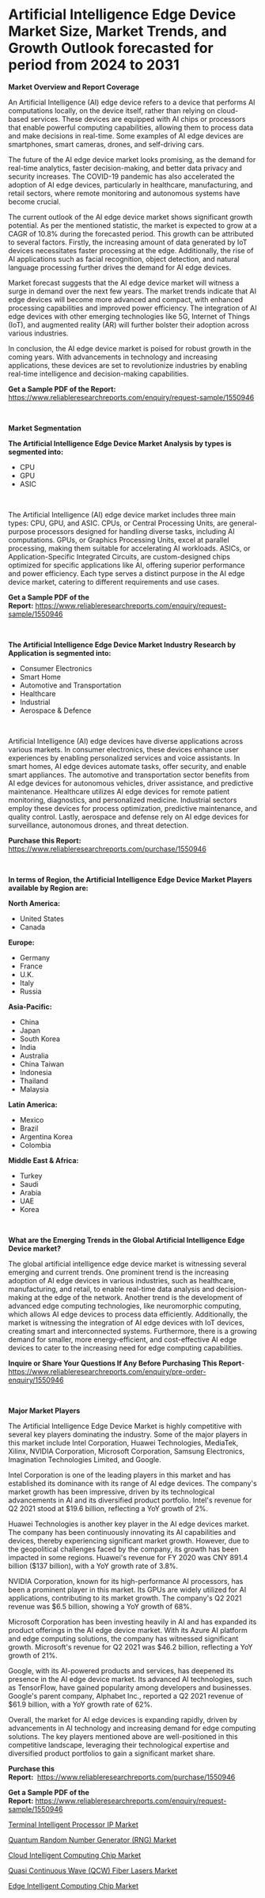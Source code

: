 <p><h1>Artificial Intelligence Edge Device Market Size, Market Trends, and Growth Outlook forecasted for period from 2024 to 2031</h1></p><p><strong>Market Overview and Report Coverage</strong></p>
<p><p>An Artificial Intelligence (AI) edge device refers to a device that performs AI computations locally, on the device itself, rather than relying on cloud-based services. These devices are equipped with AI chips or processors that enable powerful computing capabilities, allowing them to process data and make decisions in real-time. Some examples of AI edge devices are smartphones, smart cameras, drones, and self-driving cars.</p><p>The future of the AI edge device market looks promising, as the demand for real-time analytics, faster decision-making, and better data privacy and security increases. The COVID-19 pandemic has also accelerated the adoption of AI edge devices, particularly in healthcare, manufacturing, and retail sectors, where remote monitoring and autonomous systems have become crucial.</p><p>The current outlook of the AI edge device market shows significant growth potential. As per the mentioned statistic, the market is expected to grow at a CAGR of 10.8% during the forecasted period. This growth can be attributed to several factors. Firstly, the increasing amount of data generated by IoT devices necessitates faster processing at the edge. Additionally, the rise of AI applications such as facial recognition, object detection, and natural language processing further drives the demand for AI edge devices.</p><p>Market forecast suggests that the AI edge device market will witness a surge in demand over the next few years. The market trends indicate that AI edge devices will become more advanced and compact, with enhanced processing capabilities and improved power efficiency. The integration of AI edge devices with other emerging technologies like 5G, Internet of Things (IoT), and augmented reality (AR) will further bolster their adoption across various industries.</p><p>In conclusion, the AI edge device market is poised for robust growth in the coming years. With advancements in technology and increasing applications, these devices are set to revolutionize industries by enabling real-time intelligence and decision-making capabilities.</p></p>
<p><strong>Get a Sample PDF of the Report:</strong> <a href="https://www.reliableresearchreports.com/enquiry/request-sample/1550946">https://www.reliableresearchreports.com/enquiry/request-sample/1550946</a></p>
<p>&nbsp;</p>
<p><strong>Market Segmentation</strong></p>
<p><strong>The Artificial Intelligence Edge Device Market Analysis by types is segmented into:</strong></p>
<p><ul><li>CPU</li><li>GPU</li><li>ASIC</li></ul></p>
<p>&nbsp;</p>
<p><p>The Artificial Intelligence (AI) edge device market includes three main types: CPU, GPU, and ASIC. CPUs, or Central Processing Units, are general-purpose processors designed for handling diverse tasks, including AI computations. GPUs, or Graphics Processing Units, excel at parallel processing, making them suitable for accelerating AI workloads. ASICs, or Application-Specific Integrated Circuits, are custom-designed chips optimized for specific applications like AI, offering superior performance and power efficiency. Each type serves a distinct purpose in the AI edge device market, catering to different requirements and use cases.</p></p>
<p><strong>Get a Sample PDF of the Report:</strong>&nbsp;<a href="https://www.reliableresearchreports.com/enquiry/request-sample/1550946">https://www.reliableresearchreports.com/enquiry/request-sample/1550946</a></p>
<p>&nbsp;</p>
<p><strong>The Artificial Intelligence Edge Device Market Industry Research by Application is segmented into:</strong></p>
<p><ul><li>Consumer Electronics</li><li>Smart Home</li><li>Automotive and Transportation</li><li>Healthcare</li><li>Industrial</li><li>Aerospace & Defence</li></ul></p>
<p>&nbsp;</p>
<p><p>Artificial Intelligence (AI) edge devices have diverse applications across various markets. In consumer electronics, these devices enhance user experiences by enabling personalized services and voice assistants. In smart homes, AI edge devices automate tasks, offer security, and enable smart appliances. The automotive and transportation sector benefits from AI edge devices for autonomous vehicles, driver assistance, and predictive maintenance. Healthcare utilizes AI edge devices for remote patient monitoring, diagnostics, and personalized medicine. Industrial sectors employ these devices for process optimization, predictive maintenance, and quality control. Lastly, aerospace and defense rely on AI edge devices for surveillance, autonomous drones, and threat detection.</p></p>
<p><strong>Purchase this Report:</strong>&nbsp; <a href="https://www.reliableresearchreports.com/purchase/1550946">https://www.reliableresearchreports.com/purchase/1550946</a></p>
<p>&nbsp;</p>
<p><strong>In terms of Region, the Artificial Intelligence Edge Device Market Players available by Region are:</strong></p>
<p>
    <p> <strong> North America: </strong>
        <ul>
            <li>United States</li>
            <li>Canada</li>
        </ul>
        </p> 
    <p> <strong> Europe: </strong>
        <ul>
            <li>Germany</li>
            <li>France</li>
            <li>U.K.</li>
            <li>Italy</li>
            <li>Russia</li>
        </ul>
        </p> 
    <p> <strong> Asia-Pacific: </strong>
        <ul>
            <li>China</li>
            <li>Japan</li>
            <li>South Korea</li>
            <li>India</li>
            <li>Australia</li>
            <li>China Taiwan</li>
            <li>Indonesia</li>
            <li>Thailand</li>
            <li>Malaysia</li>
        </ul>
        </p> 
    <p> <strong> Latin America: </strong>
        <ul>
            <li>Mexico</li>
            <li>Brazil</li>
            <li>Argentina Korea</li>
            <li>Colombia</li>
        </ul>
        </p> 
    <p> <strong> Middle East & Africa: </strong>
        <ul>
            <li>Turkey</li>
            <li>Saudi</li>
            <li>Arabia</li>
            <li>UAE</li>
            <li>Korea</li>
        </ul>
    </p>
    </p>
<p>&nbsp;</p>
<p><strong>What are the Emerging Trends in the Global Artificial Intelligence Edge Device market?</strong></p>
<p><p>The global artificial intelligence edge device market is witnessing several emerging and current trends. One prominent trend is the increasing adoption of AI edge devices in various industries, such as healthcare, manufacturing, and retail, to enable real-time data analysis and decision-making at the edge of the network. Another trend is the development of advanced edge computing technologies, like neuromorphic computing, which allows AI edge devices to process data efficiently. Additionally, the market is witnessing the integration of AI edge devices with IoT devices, creating smart and interconnected systems. Furthermore, there is a growing demand for smaller, more energy-efficient, and cost-effective AI edge devices to cater to the increasing need for edge computing capabilities.</p></p>
<p><strong>Inquire or Share Your Questions If Any Before Purchasing This Report</strong>- <a href="https://www.reliableresearchreports.com/enquiry/pre-order-enquiry/1550946">https://www.reliableresearchreports.com/enquiry/pre-order-enquiry/1550946</a></p>
<p>&nbsp;</p>
<p><strong>Major Market Players</strong></p>
<p><p>The Artificial Intelligence Edge Device Market is highly competitive with several key players dominating the industry. Some of the major players in this market include Intel Corporation, Huawei Technologies, MediaTek, Xilinx, NVIDIA Corporation, Microsoft Corporation, Samsung Electronics, Imagination Technologies Limited, and Google.</p><p>Intel Corporation is one of the leading players in this market and has established its dominance with its range of AI edge devices. The company's market growth has been impressive, driven by its technological advancements in AI and its diversified product portfolio. Intel's revenue for Q2 2021 stood at $19.6 billion, reflecting a YoY growth of 2%.</p><p>Huawei Technologies is another key player in the AI edge devices market. The company has been continuously innovating its AI capabilities and devices, thereby experiencing significant market growth. However, due to the geopolitical challenges faced by the company, its growth has been impacted in some regions. Huawei's revenue for FY 2020 was CNY 891.4 billion ($137 billion), with a YoY growth rate of 3.8%.</p><p>NVIDIA Corporation, known for its high-performance AI processors, has been a prominent player in this market. Its GPUs are widely utilized for AI applications, contributing to its market growth. The company's Q2 2021 revenue was $6.5 billion, showing a YoY growth of 68%.</p><p>Microsoft Corporation has been investing heavily in AI and has expanded its product offerings in the AI edge device market. With its Azure AI platform and edge computing solutions, the company has witnessed significant growth. Microsoft's revenue for Q2 2021 was $46.2 billion, reflecting a YoY growth of 21%.</p><p>Google, with its AI-powered products and services, has deepened its presence in the AI edge device market. Its advanced AI technologies, such as TensorFlow, have gained popularity among developers and businesses. Google's parent company, Alphabet Inc., reported a Q2 2021 revenue of $61.9 billion, with a YoY growth rate of 62%.</p><p>Overall, the market for AI edge devices is expanding rapidly, driven by advancements in AI technology and increasing demand for edge computing solutions. The key players mentioned above are well-positioned in this competitive landscape, leveraging their technological expertise and diversified product portfolios to gain a significant market share.</p></p>
<p><strong>Purchase this Report:</strong>&nbsp;&nbsp;<a href="https://www.reliableresearchreports.com/purchase/1550946">https://www.reliableresearchreports.com/purchase/1550946</a></p>
<p></p>
<p><strong>Get a Sample PDF of the Report:</strong>&nbsp;<a href="https://www.reliableresearchreports.com/enquiry/request-sample/1550946">https://www.reliableresearchreports.com/enquiry/request-sample/1550946</a></p>
<p><p><a href="https://github.com/mharielmesa/Market-Research-Report-List-1/blob/main/terminal-intelligent-processor-ip-market.md">Terminal Intelligent Processor IP Market</a></p><p><a href="https://github.com/yoshih12/Market-Research-Report-List-1/blob/main/quantum-random-number-generator-rng-market.md">Quantum Random Number Generator (RNG) Market</a></p><p><a href="https://github.com/changoleonlaverguenzanoexiste/Market-Research-Report-List-1/blob/main/cloud-intelligent-computing-chip-market.md">Cloud Intelligent Computing Chip Market</a></p><p><a href="https://github.com/irfadac/Market-Research-Report-List-1/blob/main/quasi-continuous-wave-qcw-fiber-lasers-market.md">Quasi Continuous Wave (QCW) Fiber Lasers Market</a></p><p><a href="https://github.com/guneycigdem35/Market-Research-Report-List-1/blob/main/edge-intelligent-computing-chip-market.md">Edge Intelligent Computing Chip Market</a></p></p>